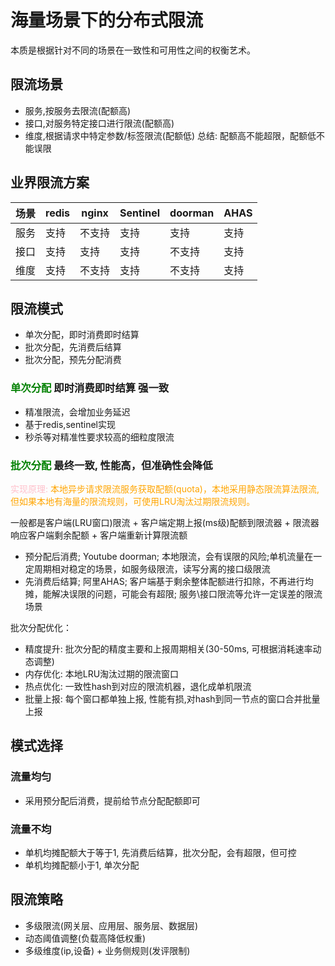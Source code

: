 # 海量场景下的分布式限流

本质是根据针对不同的场景在一致性和可用性之间的权衡艺术。

## 限流场景
- 服务,按服务去限流(配额高)
- 接口,对服务特定接口进行限流(配额高)
- 维度,根据请求中特定参数/标签限流(配额低)
总结:
配额高不能超限，配额低不能误限

## 业界限流方案

| 场景 | redis | nginx | Sentinel | doorman | AHAS |
|----|-------|-------|----------|---------|----------|
| 服务 | 支持    | 不支持   | 支持       | 支持      | 支持       |
| 接口 | 支持    | 支持    | 支持       | 不支持     | 支持       |
| 维度 | 支持    | 不支持   | 支持       | 不支持     | 支持       |


## 限流模式
- 单次分配，即时消费即时结算 
- 批次分配，先消费后结算
- 批次分配，预先分配消费
### <font color="green">单次分配</font> 即时消费即时结算 强一致
- 精准限流，会增加业务延迟
- 基于redis,sentinel实现
- 秒杀等对精准性要求较高的细粒度限流

### <font color="green">批次分配</font>  最终一致, 性能高，但准确性会降低
<font color="pink">实现原理:</font>
<font color="orange">本地异步请求限流服务获取配额(quota)，本地采用静态限流算法限流, 但如果本地有海量的限流规则，可使用LRU淘汰过期限流规则。</font>

一般都是客户端(LRU窗口)限流 + 客户端定期上报(ms级)配额到限流器 + 限流器响应客户端剩余配额 + 客户端重新计算限流额
- 预分配后消费; Youtube doorman; 本地限流，会有误限的风险;单机流量在一定周期相对稳定的场景，如服务级限流，读写分离的接口级限流
- 先消费后结算; 阿里AHAS; 客户端基于剩余整体配额进行扣除，不再进行均摊，能解决误限的问题，可能会有超限; 服务\接口限流等允许一定误差的限流场景

批次分配优化：
- 精度提升: 批次分配的精度主要和上报周期相关(30-50ms, 可根据消耗速率动态调整)
- 内存优化: 本地LRU淘汰过期的限流窗口
- 热点优化: 一致性hash到对应的限流机器，退化成单机限流
- 批量上报: 每个窗口都单独上报, 性能有损,对hash到同一节点的窗口合并批量上报


## 模式选择
### 流量均匀
- 采用预分配后消费，提前给节点分配配额即可
### 流量不均
- 单机均摊配额大于等于1, 先消费后结算，批次分配，会有超限，但可控
- 单机均摊配额小于1, 单次分配


## 限流策略
- 多级限流(网关层、应用层、服务层、数据层)
- 动态阈值调整(负载高降低权重)
- 多级维度(ip,设备) + 业务侧规则(发评限制)
